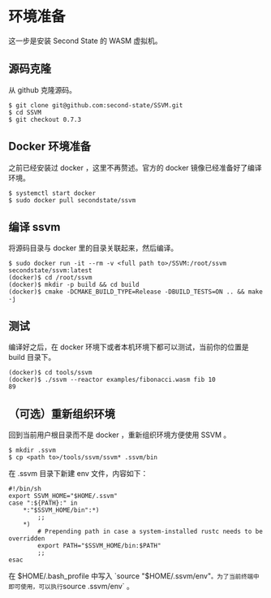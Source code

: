 # 环境准备

这一步是安装 Second State 的 WASM 虚拟机。

## 源码克隆

从 github 克隆源码。

```
$ git clone git@github.com:second-state/SSVM.git
$ cd SSVM
$ git checkout 0.7.3
```

## Docker 环境准备

之前已经安装过 docker ，这里不再赘述。官方的 docker 镜像已经准备好了编译环境。

```
$ systemctl start docker
$ sudo docker pull secondstate/ssvm
```

## 编译 ssvm

将源码目录与 docker 里的目录关联起来，然后编译。

```
$ sudo docker run -it --rm -v <full path to>/SSVM:/root/ssvm secondstate/ssvm:latest
(docker)$ cd /root/ssvm
(docker)$ mkdir -p build && cd build
(docker)$ cmake -DCMAKE_BUILD_TYPE=Release -DBUILD_TESTS=ON .. && make -j
```

## 测试

编译好之后，在 docker 环境下或者本机环境下都可以测试，当前你的位置是 build 目录下。

```
(docker)$ cd tools/ssvm
(docker)$ ./ssvm --reactor examples/fibonacci.wasm fib 10
89
```

## （可选）重新组织环境

回到当前用户根目录而不是 docker ，重新组织环境方便使用 SSVM 。

```
$ mkdir .ssvm
$ cp <path to>/tools/ssvm/ssvm* .ssvm/bin
```

在 .ssvm 目录下新建 env 文件，内容如下：

```
#!/bin/sh
export SSVM_HOME="$HOME/.ssvm"
case ":${PATH}:" in
    *:"$SSVM_HOME/bin":*)
        ;;
    *)
        # Prepending path in case a system-installed rustc needs to be overridden
        export PATH="$SSVM_HOME/bin:$PATH"
        ;;
esac
```

在 $HOME/.bash_profile 中写入 `source "$HOME/.ssvm/env"` 。为了当前终端中即可使用，可以执行 `source .ssvm/env` 。
